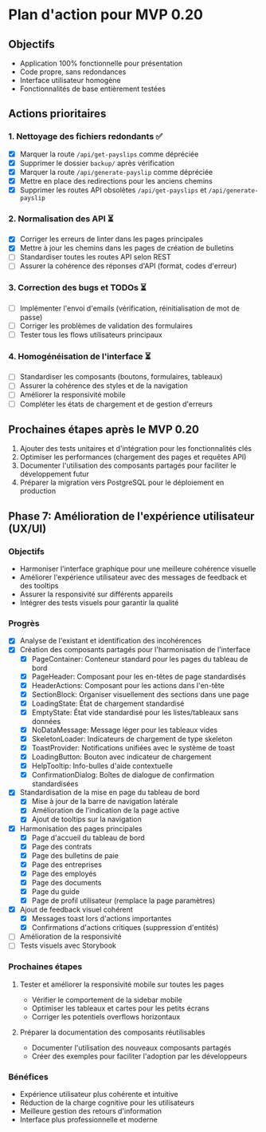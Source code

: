 # Plan d'action pour MVP 0.20

## Objectifs
- Application 100% fonctionnelle pour présentation
- Code propre, sans redondances
- Interface utilisateur homogène
- Fonctionnalités de base entièrement testées

## Actions prioritaires

### 1. Nettoyage des fichiers redondants ✅
- [x] Marquer la route `/api/get-payslips` comme dépréciée
- [x] Supprimer le dossier `backup/` après vérification
- [x] Marquer la route `/api/generate-payslip` comme dépréciée
- [x] Mettre en place des redirections pour les anciens chemins
- [x] Supprimer les routes API obsolètes `/api/get-payslips` et `/api/generate-payslip`

### 2. Normalisation des API ⏳
- [x] Corriger les erreurs de linter dans les pages principales
- [x] Mettre à jour les chemins dans les pages de création de bulletins
- [ ] Standardiser toutes les routes API selon REST
- [ ] Assurer la cohérence des réponses d'API (format, codes d'erreur)

### 3. Correction des bugs et TODOs ⏳
- [ ] Implémenter l'envoi d'emails (vérification, réinitialisation de mot de passe)
- [ ] Corriger les problèmes de validation des formulaires
- [ ] Tester tous les flows utilisateurs principaux

### 4. Homogénéisation de l'interface ⏳
- [ ] Standardiser les composants (boutons, formulaires, tableaux)
- [ ] Assurer la cohérence des styles et de la navigation
- [ ] Améliorer la responsivité mobile
- [ ] Compléter les états de chargement et de gestion d'erreurs

## Prochaines étapes après le MVP 0.20

1. Ajouter des tests unitaires et d'intégration pour les fonctionnalités clés
2. Optimiser les performances (chargement des pages et requêtes API)
3. Documenter l'utilisation des composants partagés pour faciliter le développement futur
4. Préparer la migration vers PostgreSQL pour le déploiement en production

## Phase 7: Amélioration de l'expérience utilisateur (UX/UI)

### Objectifs
- Harmoniser l'interface graphique pour une meilleure cohérence visuelle
- Améliorer l'expérience utilisateur avec des messages de feedback et des tooltips
- Assurer la responsivité sur différents appareils
- Intégrer des tests visuels pour garantir la qualité

### Progrès
- [x] Analyse de l'existant et identification des incohérences
- [x] Création des composants partagés pour l'harmonisation de l'interface
  - [x] PageContainer: Conteneur standard pour les pages du tableau de bord
  - [x] PageHeader: Composant pour les en-têtes de page standardisés
  - [x] HeaderActions: Composant pour les actions dans l'en-tête
  - [x] SectionBlock: Organiser visuellement des sections dans une page
  - [x] LoadingState: État de chargement standardisé
  - [x] EmptyState: État vide standardisé pour les listes/tableaux sans données
  - [x] NoDataMessage: Message léger pour les tableaux vides
  - [x] SkeletonLoader: Indicateurs de chargement de type skeleton
  - [x] ToastProvider: Notifications unifiées avec le système de toast
  - [x] LoadingButton: Bouton avec indicateur de chargement
  - [x] HelpTooltip: Info-bulles d'aide contextuelle
  - [x] ConfirmationDialog: Boîtes de dialogue de confirmation standardisées
- [x] Standardisation de la mise en page du tableau de bord
  - [x] Mise à jour de la barre de navigation latérale
  - [x] Amélioration de l'indication de la page active
  - [x] Ajout de tooltips sur la navigation
- [x] Harmonisation des pages principales
  - [x] Page d'accueil du tableau de bord
  - [x] Page des contrats
  - [x] Page des bulletins de paie
  - [x] Page des entreprises
  - [x] Page des employés
  - [x] Page des documents
  - [x] Page du guide
  - [x] Page de profil utilisateur (remplace la page paramètres)
- [x] Ajout de feedback visuel cohérent
  - [x] Messages toast lors d'actions importantes
  - [x] Confirmations d'actions critiques (suppression d'entités)
- [ ] Amélioration de la responsivité
- [ ] Tests visuels avec Storybook

### Prochaines étapes
1. Tester et améliorer la responsivité mobile sur toutes les pages
   - Vérifier le comportement de la sidebar mobile
   - Optimiser les tableaux et cartes pour les petits écrans
   - Corriger les potentiels overflows horizontaux

2. Préparer la documentation des composants réutilisables
   - Documenter l'utilisation des nouveaux composants partagés
   - Créer des exemples pour faciliter l'adoption par les développeurs

### Bénéfices
- Expérience utilisateur plus cohérente et intuitive
- Réduction de la charge cognitive pour les utilisateurs
- Meilleure gestion des retours d'information
- Interface plus professionnelle et moderne 